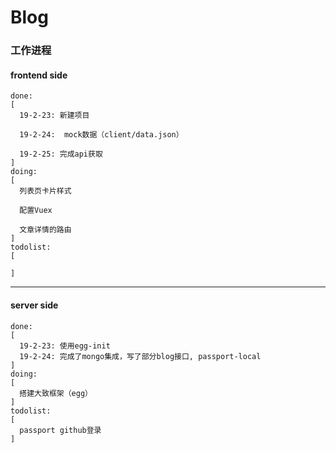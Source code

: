 # Blog

### 工作进程

#### frontend side
```
done: 
[
  19-2-23: 新建项目

  19-2-24:  mock数据（client/data.json）
  
  19-2-25: 完成api获取
]
doing:
[
  列表页卡片样式
    
  配置Vuex
  
  文章详情的路由  
]
todolist:
[
  
]
```

------------------

#### server side
```
done: 
[
  19-2-23: 使用egg-init
  19-2-24: 完成了mongo集成，写了部分blog接口, passport-local
]
doing:
[
  搭建大致框架（egg）
]
todolist:
[
  passport github登录
]
```
